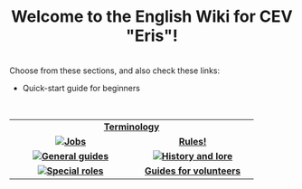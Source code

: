 <h1 align="center"> Welcome to the English Wiki for CEV "Eris"! </h1>
<br>
Choose from these sections, and also check these links:
<br><ul>
  <li>Quick-start guide for beginners</li>
</ul> 
  <br>
  <table width="500" cellspacing="0" cellpadding="5">
  <tr>
    <td colspan=2 align="center"> <b><a href="en/terms_en.md">Terminology</a></b> </td>
  </tr>
   <tr> 
     <td width="200" valign="center" align="center"><img src="https://user-images.githubusercontent.com/9161564/32142243-125c8896-bca4-11e7-9158-3d5b8f0a9cc2.png"><a href="en/jobs_en.md"><b>Jobs</b></a></td><td width="200" valign="center" align="center"><a href="en/rules_en.md"><b>Rules!</b></td>
   </tr>
  <tr>
    <td width="200" valign="center" align="center"><img src="https://user-images.githubusercontent.com/9161564/32142246-2c65f16e-bca4-11e7-97a5-1465b9deb54e.png"><b><a href="en/general_en.md">General guides</a></b></td><td width="200" valign="center" align="center"><img src=https://user-images.githubusercontent.com/9161564/32142254-41f7a5a4-bca4-11e7-87e8-6b07220202ef.png><b><a href="en/lore_en.md">History and lore</a></b></td>
  </tr>
  <tr>
    <td width="200" valign="center" align="center"><img src="https://user-images.githubusercontent.com/9161564/32142257-54437f30-bca4-11e7-8aa7-a52ba3a252a7.png"><b><a href="en/antag_en.md">Special roles</a></b></td><td width="200" valign="center" align="center"><b><a href="en/volunteers_en.md">Guides for volunteers</a></b></td>
  </tr>
  </table>
